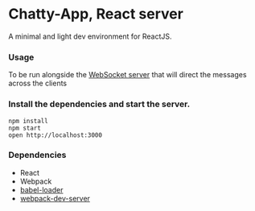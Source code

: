Chatty-App, React server
=====================

A minimal and light dev environment for ReactJS.

### Usage


To be run alongside the [WebSocket server](https://github.com/ArmelChesnais/chatty-server) that will direct the messages across the clients

### Install the dependencies and start the server.

```
npm install
npm start
open http://localhost:3000
```


### Dependencies

* React
* Webpack
* [babel-loader](https://github.com/babel/babel-loader)
* [webpack-dev-server](https://github.com/webpack/webpack-dev-server)

